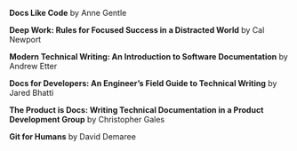 **Docs Like Code** 
by Anne Gentle

**Deep Work: Rules for Focused Success in a Distracted World** 
by Cal Newport

**Modern Technical Writing: An Introduction to Software Documentation** 
by Andrew Etter

**Docs for Developers: An Engineer’s Field Guide to Technical Writing** 
by Jared Bhatti

**The Product is Docs: Writing Technical Documentation in a Product Development Group** 
by Christopher Gales

**Git for Humans** 
by David Demaree
